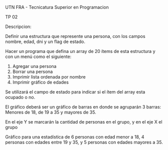 UTN FRA - Tecnicatura Superior en Programacion


TP 02

Descripcion:

Definir una estructura que represente una persona, con los campos nombre, edad, dni y un 
flag de estado.

Hacer un programa que defina un array de 20 ítems de esta estructura y con un menú como el
siguiente:
1. Agregar una persona
2. Borrar una persona
3. Imprimir lista ordenada por nombre
4. Imprimir gráfico de edades

Se utilizará el campo de estado para indicar si el ítem del array esta ocupado o no.

El gráfico deberá ser un gráfico de barras en donde se agruparán 3 barras: Menores de 18, de 19 a 35 y mayores de 35.

En el eje Y se marcarán la cantidad de personas en el grupo,  y en el eje X el grupo

Gráfico para una estadística de 6 personas con edad menor a 18, 4 personas con edades entre 
19 y 35, y 5 personas con edades mayores a 35.
